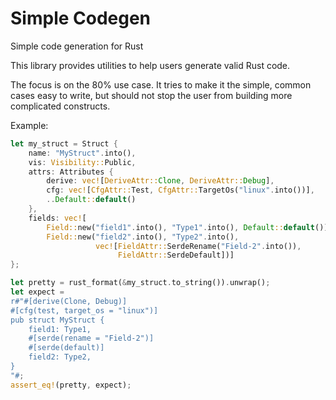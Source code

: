 # Simple Codegen
Simple code generation for Rust

This library provides utilities to help users generate valid Rust code.

The focus is on the 80% use case. It tries to make it the simple, common cases easy to write,
but should not stop the user from building more complicated constructs.


Example:

```rust
let my_struct = Struct {
    name: "MyStruct".into(),
    vis: Visibility::Public,
    attrs: Attributes {
        derive: vec![DeriveAttr::Clone, DeriveAttr::Debug],
        cfg: vec![CfgAttr::Test, CfgAttr::TargetOs("linux".into())],
        ..Default::default()
    },
    fields: vec![
        Field::new("field1".into(), "Type1".into(), Default::default()),
        Field::new("field2".into(), "Type2".into(),
                   vec![FieldAttr::SerdeRename("Field-2".into()),
                        FieldAttr::SerdeDefault])]
};

let pretty = rust_format(&my_struct.to_string()).unwrap();
let expect =
r#"#[derive(Clone, Debug)]
#[cfg(test, target_os = "linux")]
pub struct MyStruct {
    field1: Type1,
    #[serde(rename = "Field-2")]
    #[serde(default)]
    field2: Type2,
}
"#;
assert_eq!(pretty, expect);
```

